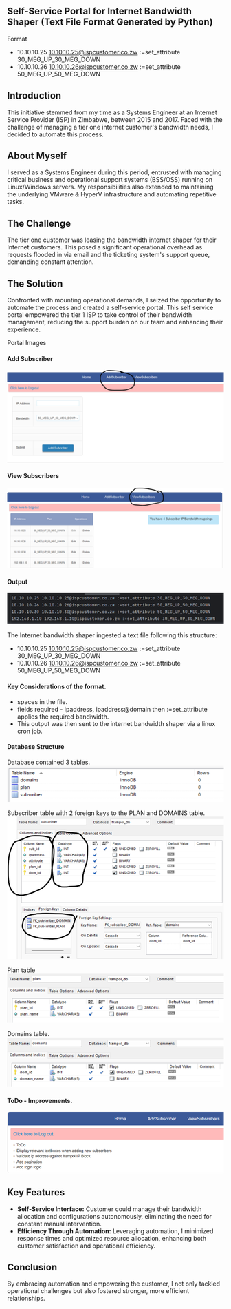 ## Self-Service Portal for Internet Bandwidth Shaper (Text File Format Generated by Python)

Format 

 - 10.10.10.25 10.10.10.25@ispcustomer.co.zw :=set_attribute 30_MEG_UP_30_MEG_DOWN
 - 10.10.10.26 10.10.10.26@ispcustomer.co.zw :=set_attribute 50_MEG_UP_50_MEG_DOWN

## Introduction
This initiative stemmed from my time as a Systems Engineer at an Internet Service Provider (ISP) in Zimbabwe, between 2015 and 2017. Faced with the challenge of managing a tier one internet customer's bandwidth needs, I decided to automate this process.

## About Myself
I served as a Systems Engineer during this period, entrusted with managing critical business and operational support systems (BSS/OSS) running on Linux/Windows servers. My responsibilities also extended to maintaining the underlying VMware & HyperV infrastructure and automating repetitive tasks.

## The Challenge
The tier one customer was leasing the bandwidth internet shaper for their Internet customers. This posed a significant operational overhead as requests flooded in via email and the ticketing system's support queue, demanding constant attention.

## The Solution
Confronted with mounting operational demands, I seized the opportunity to automate the process and created a self-service portal. This self service portal empowered the tier 1 ISP to take control of their bandwidth management, reducing the support burden on our team and enhancing their experience.

Portal Images 

#### Add Subscriber 
![img_3.png](static/img/img_3.png)

#### View Subscribers 

![img_1.png](static/img/img_1.png)

#### Output

![img_4.png](static/img/img_4.png)

The Internet bandwidth shaper ingested a text file following this structure:

 - 10.10.10.25 10.10.10.25@ispcustomer.co.zw :=set_attribute 30_MEG_UP_30_MEG_DOWN
 - 10.10.10.26 10.10.10.26@ispcustomer.co.zw :=set_attribute 50_MEG_UP_50_MEG_DOWN

#### Key Considerations of the format. 
- spaces in the file.
- fields required - ipaddress, ipaddress@domain then :=set_attribute applies the required bandiwidth.
- This output was then sent to the internet bandwidth shaper via a linux cron job. 

#### Database Structure

Database contained 3 tables.
![alt text](static/img/image.png)

Subscriber table with 2 foreign keys to the PLAN and DOMAINS table.
![alt text](static/img/image4.png)

Plan table
![alt text](static/img/image-1.png)

Domains table.
![alt text](static/img/image-2.png)

#### ToDo - Improvements.

![alt text](static/img/img44545.png)


## Key Features
- **Self-Service Interface:** Customer could manage their bandwidth allocation and configurations autonomously, eliminating the need for constant manual intervention.
- **Efficiency Through Automation:** Leveraging automation, I minimized response times and optimized resource allocation, enhancing both customer satisfaction and operational efficiency.

## Conclusion
By embracing automation and empowering the customer, I not only tackled operational challenges but also fostered stronger, more efficient relationships. 